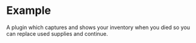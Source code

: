 # Example
A plugin which captures and shows your inventory when you died so you can replace used supplies and continue.